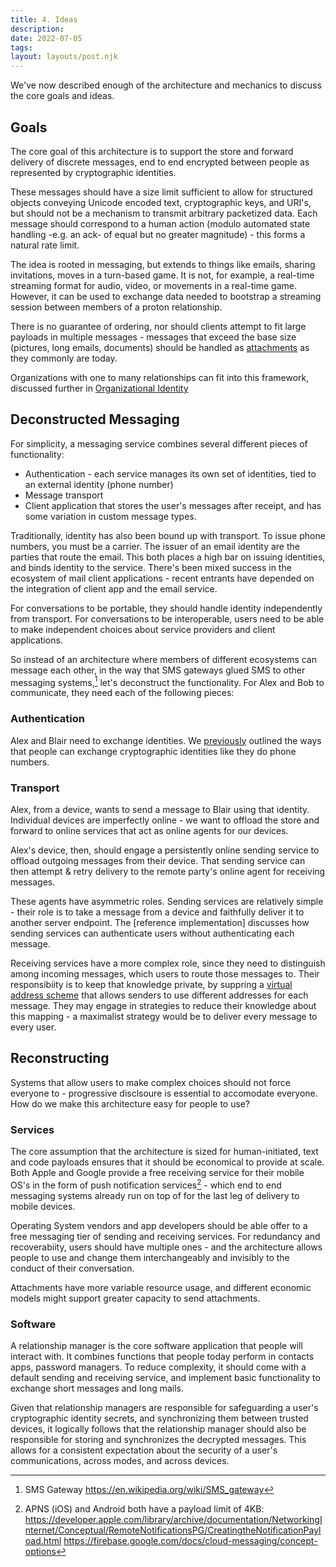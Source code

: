 ```yaml
---
title: 4. Ideas
description: 
date: 2022-07-05
tags:
layout: layouts/post.njk
---
```

We've now described enough of the architecture and mechanics to discuss the core goals and ideas.

## Goals
The core goal of this architecture is to support the store and forward delivery of discrete messages, end to end encrypted between people as represented by cryptographic identities.

These messages should have a size limit sufficient to allow for structured objects conveying Unicode encoded text, cryptographic keys, and URI's, but should not be a mechanism to transmit arbitrary packetized data. Each message should correspond to a human action (modulo automated state handling -e.g. an ack- of equal but no greater magnitude) - this forms a natural rate limit.

The idea is rooted in messaging, but extends to things like emails, sharing invitations, moves in a turn-based game. It is not, for example, a real-time streaming format for audio, video, or movements in a real-time game. However, it can be used to exchange data needed to bootstrap a streaming session between members of a proton relationship.

There is no guarantee of ordering, nor should clients attempt to fit large payloads in multiple messages - messages that exceed the base size (pictures, long emails, documents) should be handled as [attachments](/posts/5.3-Attachments) as they commonly are today.

Organizations with one to many relationships can fit into this framework, discussed further in [Organizational Identity](/posts/5.3-Organizations)

## Deconstructed Messaging

For simplicity, a messaging service combines several different pieces of functionality:
- Authentication - each service manages its own set of identities, tied to an external identity (phone number)
- Message transport 
- Client application that stores the user's messages after receipt, and has some variation in custom message types.

Traditionally, identity has also been bound up with transport. To issue phone numbers, you must be a carrier. The issuer of an email identity are the parties that route the email. This both places a high bar on issuing identities, and binds identity to the service. There's been mixed success in the ecosystem of mail client applications - recent entrants have depended on the integration of client app and the email service.

For conversations to be portable, they should handle identity independently from transport. For conversations to be interoperable, users need to be able to make independent choices about service providers and client applications. 

So instead of an architecture where members of different ecosystems can message each other, in the way that SMS gateways glued SMS to other messaging systems,[^1] let's deconstruct the functionality. For Alex and Bob to communicate, they need each of the following pieces:

### Authentication
Alex and Blair need to exchange identities. We [previously](/posts(3.1-Identity)) outlined the ways that people can exchange cryptographic identities like they do phone numbers. 

### Transport
Alex, from a device, wants to send a message to Blair using that identity. Individual devices are imperfectly online - we want to offload the store and forward to online services that act as online agents for our devices. 

Alex's device, then, should engage a persistently online sending service to offload outgoing messages from their device. That sending service can then attempt & retry delivery to the remote party's online agent for receiving messages.

These agents have asymmetric roles. Sending services are relatively simple - their role is to take a message from a device and faithfully deliver it to another server endpoint. The [reference implementation] discusses how sending services can authenticate users without authenticating each message.

Receiving services have a more complex role, since they need to distinguish among incoming messages, which users to route those messages to. Their responsibiity is to keep that knowledge private, by suppring a [virtual address scheme]((/posts/4.4-Transit-Privacy)) that allows senders to use different addresses for each message.
They may engage in strategies to reduce their knowledge about this mapping - a maximalist strategy would be to deliver every message to every user.

## Reconstructing

Systems that allow users to make complex choices should not force everyone to - progressive disclsoure is essential to accomodate everyone. How do we make this architecture easy for people to use?

### Services

The core assumption that the architecture is sized for human-initiated, text and code payloads ensures that it should be economical to provide at scale. Both Apple and Google provide a free receiving service for their mobile OS's in the form of push notification services[^2] - which end to end messaging systems already run on top of for the last leg of delivery to mobile devices. 

Operating System vendors and app developers should be able offer to a free messaging tier of sending and receiving services. For redundancy and recoverabiity, users should have multiple ones - and the architecture allows people to use and change them interchangeably and invisibly to the conduct of their conversation.

Attachments have more variable resource usage, and different economic models might support greater capacity to send attachments.

### Software

A relationship manager is the core software application that people will interact with. It combines functions that people today perform in contacts apps, password managers. To reduce complexity, it should come with a default sending and receiving service, and implement basic functionality to exchange short messages and long mails.

Given that relationship managers are responsible for safeguarding a user's cryptographic identity secrets, and synchronizing them between trusted devices, it logically follows that the relationship manager should also be responsible for storing and synchronizes the decrypted messages. This allows for a consistent expectation about the security of a user's communications, across modes, and across devices.


[^1]: SMS Gateway https://en.wikipedia.org/wiki/SMS_gateway
[^2]: APNS (iOS) and Android both have a payload limit of 4KB: https://developer.apple.com/library/archive/documentation/NetworkingInternet/Conceptual/RemoteNotificationsPG/CreatingtheNotificationPayload.html  https://firebase.google.com/docs/cloud-messaging/concept-options
